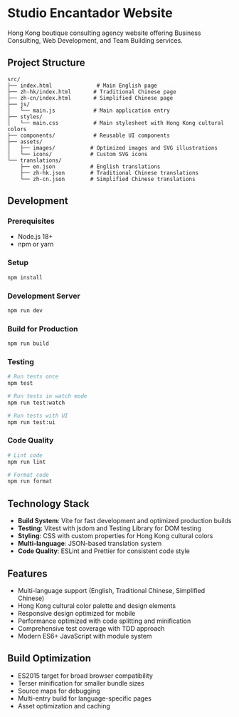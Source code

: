# Studio Encantador Website

Hong Kong boutique consulting agency website offering Business Consulting, Web Development, and Team Building services.

## Project Structure

```
src/
├── index.html              # Main English page
├── zh-hk/index.html       # Traditional Chinese page
├── zh-cn/index.html       # Simplified Chinese page
├── js/
│   └── main.js            # Main application entry
├── styles/
│   └── main.css           # Main stylesheet with Hong Kong cultural colors
├── components/            # Reusable UI components
├── assets/
│   ├── images/           # Optimized images and SVG illustrations
│   └── icons/            # Custom SVG icons
└── translations/
    ├── en.json           # English translations
    ├── zh-hk.json        # Traditional Chinese translations
    └── zh-cn.json        # Simplified Chinese translations
```

## Development

### Prerequisites

- Node.js 18+
- npm or yarn

### Setup

```bash
npm install
```

### Development Server

```bash
npm run dev
```

### Build for Production

```bash
npm run build
```

### Testing

```bash
# Run tests once
npm test

# Run tests in watch mode
npm run test:watch

# Run tests with UI
npm run test:ui
```

### Code Quality

```bash
# Lint code
npm run lint

# Format code
npm run format
```

## Technology Stack

- **Build System**: Vite for fast development and optimized production builds
- **Testing**: Vitest with jsdom and Testing Library for DOM testing
- **Styling**: CSS with custom properties for Hong Kong cultural colors
- **Multi-language**: JSON-based translation system
- **Code Quality**: ESLint and Prettier for consistent code style

## Features

- Multi-language support (English, Traditional Chinese, Simplified Chinese)
- Hong Kong cultural color palette and design elements
- Responsive design optimized for mobile
- Performance optimized with code splitting and minification
- Comprehensive test coverage with TDD approach
- Modern ES6+ JavaScript with module system

## Build Optimization

- ES2015 target for broad browser compatibility
- Terser minification for smaller bundle sizes
- Source maps for debugging
- Multi-entry build for language-specific pages
- Asset optimization and caching
